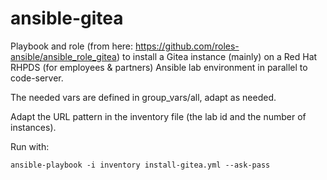 # ansible-gitea

Playbook and role (from here: https://github.com/roles-ansible/ansible_role_gitea) to install a Gitea instance (mainly) on a Red Hat RHPDS (for employees & partners) Ansible lab environment in parallel to code-server.

The needed vars are defined in group_vars/all, adapt as needed.

Adapt the URL pattern in the inventory file (the lab id and the number of instances).

Run with:

`ansible-playbook -i inventory install-gitea.yml --ask-pass`
